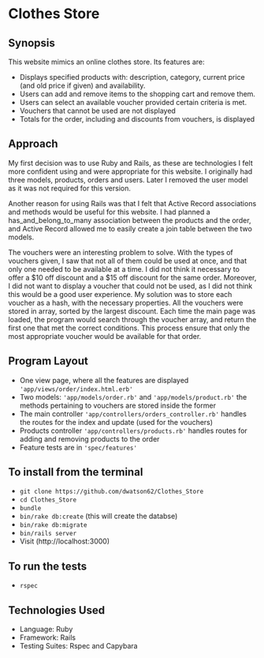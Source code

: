 Clothes Store
=======================

## Synopsis

This website mimics an online clothes store. Its features are:

- Displays specified products with: description, category, current price (and old price if given) and availability.
- Users can add and remove items to the shopping cart and remove them.
- Users can select an available voucher provided certain criteria is met.
- Vouchers that cannot be used are not displayed
- Totals for the order, including and discounts from vouchers, is displayed

## Approach

My first decision was to use Ruby and Rails, as these are technologies I felt more confident using and were appropriate for this website. I originally had three models, products, orders and users. Later I removed the user model as it was not required for this version.

Another reason for using Rails was that I felt that Active Record associations and methods would be useful for this website. I had planned a has_and_belong_to_many association between the products and the order, and Active Record allowed me to easily create a join table between the two models.

The vouchers were an interesting problem to solve. With the types of vouchers given, I saw that not all of them could be used at once, and that only one needed to be available at a time. I did not think it necessary to offer a $10 off discount and a $15 off discount for the same order. Moreover, I did not want to display a voucher that could not be used, as I did not think this would be a good user experience. My solution was to store each voucher as a hash, with the necessary properties. All the vouchers were stored in array, sorted by the largest discount. Each time the main page was loaded, the program would search through the voucher array, and return the first one that met the correct conditions. This process ensure that only the most appropriate voucher would be available for that order.

## Program Layout

- One view page, where all the features are displayed ```'app/views/order/index.html.erb'```
- Two models: ```'app/models/order.rb'``` and ```'app/models/product.rb'``` the methods pertaining to vouchers are stored inside the former
- The main controller ```'app/controllers/orders_controller.rb'``` handles the routes for the index and update (used for the vouchers)
- Products controller ```'app/controllers/products.rb'``` handles routes for adding and removing products to the order
- Feature tests are in ```'spec/features'```

## To install from the terminal

- ```git clone https://github.com/dwatson62/Clothes_Store```
- ``` cd Clothes_Store ```
- ``` bundle ```
- ``` bin/rake db:create ``` (this will create the databse)
- ``` bin/rake db:migrate ```
- ``` bin/rails server ```
- Visit (http://localhost:3000)

## To run the tests

- ``` rspec ```

## Technologies Used

- Language: Ruby
- Framework: Rails
- Testing Suites: Rspec and Capybara
